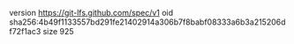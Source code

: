 version https://git-lfs.github.com/spec/v1
oid sha256:4b49f1133557bd291fe21402914a306b7f8babf08333a6b3a215206df72f1ac3
size 925

